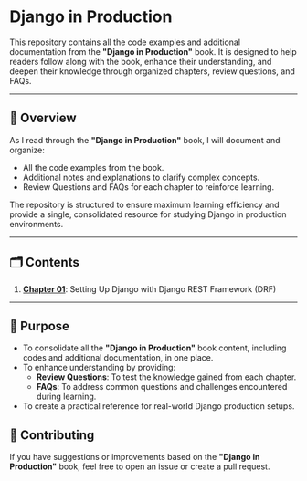 # **Django in Production**

This repository contains all the code examples and additional documentation from the **"Django in Production"** book. It is designed to help readers follow along with the book, enhance their understanding, and deepen their knowledge through organized chapters, review questions, and FAQs.

---

## 📖 Overview

As I read through the **"Django in Production"** book, I will document and organize:
- All the code examples from the book.
- Additional notes and explanations to clarify complex concepts.
- Review Questions and FAQs for each chapter to reinforce learning.

The repository is structured to ensure maximum learning efficiency and provide a single, consolidated resource for studying Django in production environments.

---

## 🗂 Contents

1. [**Chapter 01**](./Chapter01): Setting Up Django with Django REST Framework (DRF)  

---

## 🎯 Purpose

- To consolidate all the **"Django in Production"** book content, including codes and additional documentation, in one place.
- To enhance understanding by providing:
  - **Review Questions**: To test the knowledge gained from each chapter.
  - **FAQs**: To address common questions and challenges encountered during learning.
- To create a practical reference for real-world Django production setups.


## 🤝 Contributing

If you have suggestions or improvements based on the **"Django in Production"** book, feel free to open an issue or create a pull request.
